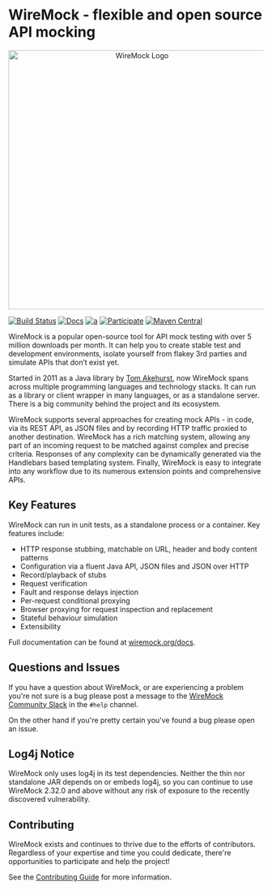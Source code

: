 # WireMock - flexible and open source API mocking

<p align="center">
    <a href="https://wiremock.org" target="_blank">
        <img width="512px" src="https://wiremock.org/images/logos/wiremock/logo_wide.svg" alt="WireMock Logo"/>
    </a>
</p> 

[![Build Status](https://github.com/tomakehurst/wiremock/actions/workflows/build-and-test.yml/badge.svg)](https://github.com/tomakehurst/wiremock/actions/workflows/build-and-test.yml)
[![Docs](https://img.shields.io/static/v1?label=Documentation&message=public&color=green)](https://wiremock.org/docs/)
[![a](https://img.shields.io/badge/slack-Join%20us-brightgreen?style=flat&logo=slack)](https://slack.wiremock.org/)
[![Participate](https://img.shields.io/static/v1?label=Contributing&message=guide&color=orange)](./CONTRIBUTING.md)
[![Maven Central](https://img.shields.io/maven-central/v/org.wiremock/wiremock.svg)](https://search.maven.org/artifact/org.wiremock/wiremock)

WireMock is a popular open-source tool for API mock testing with over 5 million downloads per month.
It can help you to create stable test and development environments,
isolate yourself from flakey 3rd parties and simulate APIs that don’t exist yet.

Started in 2011 as a Java library by [Tom Akehurst](https://github.com/tomakehurst),
now WireMock spans across multiple programming languages and technology stacks.
It can run as a library or client wrapper in many languages, or as a standalone server.
There is a big community behind the project and its ecosystem.

WireMock supports several approaches for creating mock APIs -
in code, via its REST API, as JSON files and by recording HTTP traffic proxied to another destination.
WireMock has a rich matching system, allowing any part of an incoming request to be matched against complex and precise criteria.
Responses of any complexity can be dynamically generated via the Handlebars based templating system.
Finally, WireMock is easy to integrate into any workflow due to its numerous extension points and comprehensive APIs.

## Key Features

WireMock can run in unit tests, as a standalone process or a container.
Key features include:

- HTTP response stubbing, matchable on URL, header and body content patterns
- Configuration via a fluent Java API, JSON files and JSON over HTTP
- Record/playback of stubs
- Request verification
- Fault and response delays injection
- Per-request conditional proxying
- Browser proxying for request inspection and replacement
- Stateful behaviour simulation
- Extensibility

Full documentation can be found at [wiremock.org/docs](https://wiremock.org/docs).

## Questions and Issues

If you have a question about WireMock, or are experiencing a problem you're not sure is a bug please post a message to the
[WireMock Community Slack](https://slack.wiremock.org) in the `#help` channel.

On the other hand if you're pretty certain you've found a bug please open an issue.

## Log4j Notice

WireMock only uses log4j in its test dependencies. Neither the thin nor standalone JAR depends on or embeds log4j, so
you can continue to use WireMock 2.32.0 and above without any risk of exposure to the recently discovered vulnerability.

## Contributing

WireMock exists and continues to thrive due to the efforts of contributors.
Regardless of your expertise and time you could dedicate,
there're opportunities to participate and help the project!

See the [Contributing Guide](./CONTRIBUTING.md) for more information.
